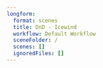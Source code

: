 ```yaml
---
longform:
  format: scenes
  title: DnD - Icewind
  workflow: Default Workflow
  sceneFolder: /
  scenes: []
  ignoredFiles: []
---
```

